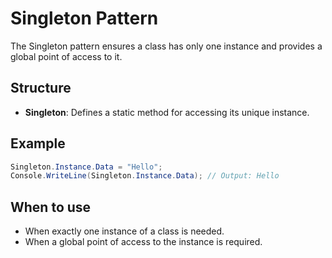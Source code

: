 # Singleton Pattern

The Singleton pattern ensures a class has only one instance and provides a global point of access to it.

## Structure

- **Singleton**: Defines a static method for accessing its unique instance.

## Example

```csharp
Singleton.Instance.Data = "Hello";
Console.WriteLine(Singleton.Instance.Data); // Output: Hello
```

## When to use

- When exactly one instance of a class is needed.
- When a global point of access to the instance is required.
